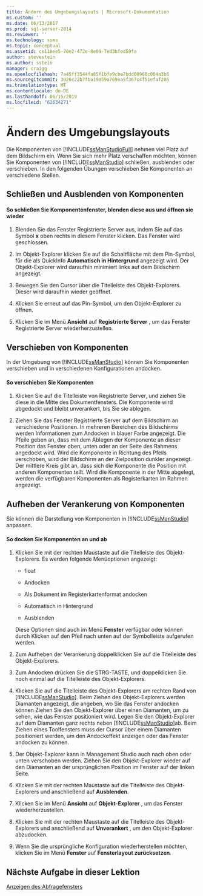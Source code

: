 ```yaml
---
title: Ändern des Umgebungslayouts | Microsoft-Dokumentation
ms.custom: ''
ms.date: 06/13/2017
ms.prod: sql-server-2014
ms.reviewer: ''
ms.technology: ssms
ms.topic: conceptual
ms.assetid: ce118ee5-70e2-472e-8e09-7ed3bfed59fa
author: stevestein
ms.author: sstein
manager: craigg
ms.openlocfilehash: 7a45ff3544fa85f1bfe9cbe7bdd00968c004a3b6
ms.sourcegitcommit: 3026c22b7fba19059a769ea5f367c4f51efaf286
ms.translationtype: MT
ms.contentlocale: de-DE
ms.lasthandoff: 06/15/2019
ms.locfileid: "62634271"
---
```

# <a name="change-the-environment-layout"></a>Ändern des Umgebungslayouts
  Die Komponenten von [!INCLUDE[ssManStudioFull](../../includes/ssmanstudiofull-md.md)] nehmen viel Platz auf dem Bildschirm ein. Wenn Sie sich mehr Platz verschaffen möchten, können Sie Komponenten von [!INCLUDE[ssManStudio](../../includes/ssmanstudio-md.md)] schließen, ausblenden oder verschieben. In den folgenden Übungen verschieben Sie Komponenten an verschiedene Stellen.  
  
## <a name="closing-and-hiding-components"></a>Schließen und Ausblenden von Komponenten  
  
#### <a name="to-practice-closing-hiding-and-reopening-component-windows"></a>So schließen Sie Komponentenfenster, blenden diese aus und öffnen sie wieder  
  
1.  Blenden Sie das Fenster Registrierte Server aus, indem Sie auf das Symbol **x** oben rechts in diesem Fenster klicken. Das Fenster wird geschlossen.  
  
2.  Im Objekt-Explorer klicken Sie auf die Schaltfläche mit dem Pin-Symbol, für die als QuickInfo **Automatisch in Hintergrund** angezeigt wird. Der Objekt-Explorer wird daraufhin minimiert links auf dem Bildschirm angezeigt.  
  
3.  Bewegen Sie den Cursor über die Titelleiste des Objekt-Explorers. Dieser wird daraufhin wieder geöffnet.  
  
4.  Klicken Sie erneut auf das Pin-Symbol, um den Objekt-Explorer zu öffnen.  
  
5.  Klicken Sie im Menü **Ansicht** auf **Registrierte Server** , um das Fenster Registrierte Server wiederherzustellen.  
  
## <a name="moving-components"></a>Verschieben von Komponenten  
 In der Umgebung von [!INCLUDE[ssManStudio](../../includes/ssmanstudio-md.md)] können Sie Komponenten verschieben und in verschiedenen Konfigurationen andocken.  
  
#### <a name="to-practice-moving-components"></a>So verschieben Sie Komponenten  
  
1.  Klicken Sie auf die Titelleiste von Registrierte Server, und ziehen Sie diese in die Mitte des Dokumentfensters. Die Komponente wird abgedockt und bleibt unverankert, bis Sie sie ablegen.  
  
2.  Ziehen Sie das Fenster Registrierte Server auf dem Bildschirm an verschiedene Positionen. In mehreren Bereichen des Bildschirms werden Informationen zum Andocken in blauer Farbe angezeigt. Die Pfeile geben an, dass mit dem Ablegen der Komponente an dieser Position das Fenster oben, unten oder an der Seite des Rahmens angedockt wird. Wird die Komponente in Richtung des Pfeils verschoben, wird der Bildschirm an der Zielposition dunkler angezeigt. Der mittlere Kreis gibt an, dass sich die Komponente die Position mit anderen Komponenten teilt. Wird die Komponente in der Mitte abgelegt, werden die verfügbaren Komponenten als Registerkarten im Rahmen angezeigt.  
  
## <a name="undocking-components"></a>Aufheben der Verankerung von Komponenten  
 Sie können die Darstellung von Komponenten in [!INCLUDE[ssManStudio](../../includes/ssmanstudio-md.md)] anpassen.  
  
#### <a name="to-dock-and-undock-components"></a>So docken Sie Komponenten an und ab  
  
1.  Klicken Sie mit der rechten Maustaste auf die Titelleiste des Objekt-Explorers. Es werden folgende Menüoptionen angezeigt:  
  
    -   float  
  
    -   Andocken  
  
    -   Als Dokument im Registerkartenformat andocken  
  
    -   Automatisch in Hintergrund  
  
    -   Ausblenden  
  
     Diese Optionen sind auch im Menü **Fenster** verfügbar oder können durch Klicken auf den Pfeil nach unten auf der Symbolleiste aufgerufen werden.  
  
2.  Zum Aufheben der Verankerung doppelklicken Sie auf die Titelleiste des Objekt-Explorers.  
  
3.  Zum Andocken drücken Sie die STRG-TASTE, und doppelklicken Sie noch einmal auf die Titelleiste des Objekt-Explorers.  
  
4.  Klicken Sie auf die Titelleiste des Objekt-Explorers am rechten Rand von [!INCLUDE[ssManStudio](../../includes/ssmanstudio-md.md)]. Beim Ziehen des Objekt-Explorers werden Diamanten angezeigt, die angeben, wo Sie das Fenster andocken können Ziehen Sie den Objekt-Explorer über einen Diamanten, um zu sehen, wie das Fenster positioniert wird. Legen Sie den Objekt-Explorer auf dem Diamanten ganz rechts neben [!INCLUDE[ssManStudio](../../includes/ssmanstudio-md.md)]ab. Beim Ziehen eines Toolfensters muss der Cursor über einem Diamanten positioniert werden, um den Andockeffekt anzeigen oder das Fenster andocken zu können.  
  
5.  Der Objekt-Explorer kann in Management Studio auch nach oben oder unten verschoben werden. Ziehen Sie den Objekt-Explorer wieder auf den Diamanten an der ursprünglichen Position im Fenster auf der linken Seite.  
  
6.  Klicken Sie mit der rechten Maustaste auf die Titelleiste des Objekt-Explorers und anschließend auf **Ausblenden**.  
  
7.  Klicken Sie im Menü **Ansicht** auf **Objekt-Explorer** , um das Fenster wiederherzustellen.  
  
8.  Klicken Sie mit der rechten Maustaste auf die Titelleiste des Objekt-Explorers und anschließend auf **Unverankert** , um den Objekt-Explorer abzudocken.  
  
9. Wenn Sie die ursprüngliche Konfiguration wiederherstellen möchten, klicken Sie im Menü **Fenster** auf **Fensterlayout zurücksetzen**.  
  
## <a name="next-task-in-lesson"></a>Nächste Aufgabe in dieser Lektion  
 [Anzeigen des Abfragefensters](lesson-1-4-display-the-query-window.md)  
  
  
